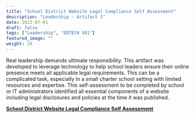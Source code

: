 ```yaml
---
title: "School District Website Legal Compliance Self Assessment"
description: "Leadership - Artifact 1"
date: 2023-07-01
draft: false
tags: ["Leadership", "EDTECH 501"]
featured_image: ""
weight: 10
---
```


Real leadership demands ultimate responsibility.  This artifact was developed to leverage technology to help school leaders ensure their online presence meets all applicable legal requirements.  This can be a complicated task, especially in a small charter school setting with limited resources and expertise.  This self-assessment to be completed by school or IT administrators identified all essential components of a website including legal disclosures and policies at the time it was published. 

**[School District Website Legal Compliance Self Assessment](https://forms.gle/Qrwpzt3UNqfWpc7x7)**
